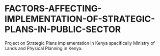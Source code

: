 # FACTORS-AFFECTING-IMPLEMENTATION-OF-STRATEGIC-PLANS-IN-PUBLIC-SECTOR
Project on Strategic Plans implementation in Kenya specifically Ministry of Lands and Physical Planning in Kenya.  
